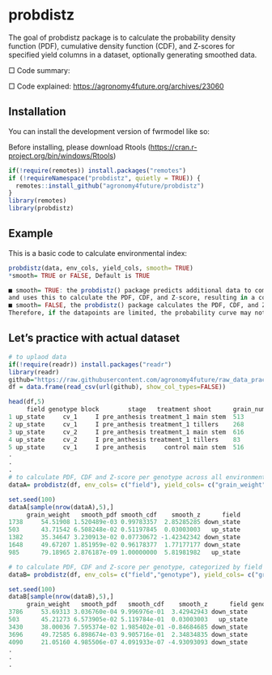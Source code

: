 
<!-- README.md is generated from README.Rmd. Please edit that file -->

# probdistz

<!-- badges: start -->
<!-- badges: end -->

The goal of probdistz package is to calculate the probability density function (PDF), cumulative density function (CDF), and Z-scores for specified yield columns in a dataset, optionally generating smoothed data.

□ Code summary: 

□ Code explained: https://agronomy4future.org/archives/23060

## Installation

You can install the development version of fwrmodel like so:

Before installing, please download Rtools (https://cran.r-project.org/bin/windows/Rtools)

``` r
if(!require(remotes)) install.packages("remotes")
if (!requireNamespace("probdistz", quietly = TRUE)) {
  remotes::install_github("agronomy4future/probdistz")
}
library(remotes)
library(probdistz)
```

## Example

This is a basic code to calculate environmental index:

``` r
probdistz(data, env_cols, yield_cols, smooth= TRUE)
*smooth= TRUE or FALSE, Default is TRUE

■ smooth= TRUE: the probdistz() package predicts additional data to compensate for missing values based on 6σ,
and uses this to calculate the PDF, CDF, and Z-score, resulting in a continuous probability curve.
■ smooth= FALSE, the probdistz() package calculates the PDF, CDF, and Z-score based on the actual dataset.
Therefore, if the datapoints are limited, the probability curve may not be connected.
```

## Let’s practice with actual dataset

``` r
# to uplaod data
if(!require(readr)) install.packages("readr")
library(readr)
github="https://raw.githubusercontent.com/agronomy4future/raw_data_practice/main/grains.csv"
df = data.frame(read_csv(url(github), show_col_types=FALSE))

head(df,5)
     field genotype block        stage   treatment shoot      grain_number grain_weight
1 up_state     cv_1     I pre_anthesis treatment_1 main stem  513          49.26
2 up_state     cv_1     I pre_anthesis treatment_1 tillers    268          44.68
3 up_state     cv_2     I pre_anthesis treatment_1 main stem  616          45.19
4 up_state     cv_2     I pre_anthesis treatment_1 tillers    83           44.34
5 up_state     cv_1     I pre_anthesis     control main stem  516          48.25
.
.
.
# to calculate PDF, CDF and Z-score per genotype across all environments
dataA= probdistz(df, env_cols= c("field"), yield_cols= c("grain_weight"), smooth= TRUE)

set.seed(100)
dataA[sample(nrow(dataA),5),]
     grain_weight   smooth_pdf smooth_cdf    smooth_z      field
1738     54.51908 1.520489e-03 0.99783357  2.85285285 down_state
503      43.71542 6.508248e-02 0.51197845  0.03003003   up_state
1382     35.34647 3.230913e-02 0.07730672 -1.42342342 down_state
1648     49.67207 1.851959e-02 0.96178377  1.77177177 down_state
985      79.18965 2.876187e-09 1.00000000  5.81981982   up_state

# to calculate PDF, CDF and Z-score per genotype, categorized by field
dataB= probdistz(df, env_cols= c("field","genotype"), yield_cols= c("grain_weight"), smooth= TRUE)

set.seed(100)
dataB[sample(nrow(dataB),5),]
     grain_weight   smooth_pdf   smooth_cdf    smooth_z      field genotype
3786     53.69313 3.036760e-04 9.996976e-01  3.42942943 down_state     cv_1
503      45.21273 6.573905e-02 5.119784e-01  0.03003003   up_state     cv_1
3430     38.00036 7.595374e-02 1.985402e-01 -0.84684685 down_state     cv_1
3696     49.72585 6.898674e-03 9.905716e-01  2.34834835 down_state     cv_1
4090     21.05160 4.985506e-07 4.091933e-07 -4.93093093 down_state     cv_3
.
.
.


```
